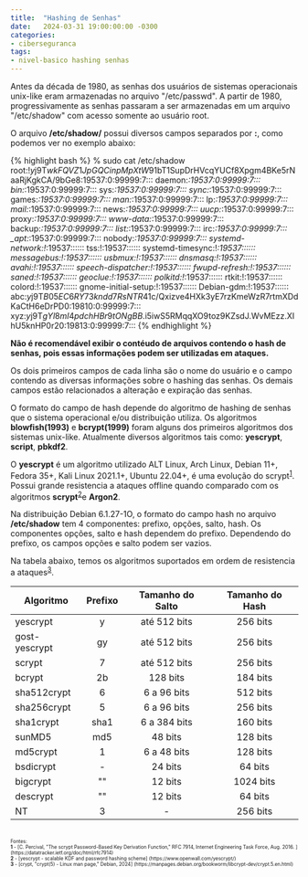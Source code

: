 ```yaml
---
title:  "Hashing de Senhas"
date:   2024-03-31 19:00:00:00 -0300
categories: 
- ciberseguranca
tags: 
- nivel-basico hashing senhas
---
```


Antes da década de 1980, as senhas dos usuários de sistemas operacionais unix-like eram armazenadas no arquivo "/etc/passwd". A partir de 1980, progressivamente as senhas passaram a ser armazenadas em um arquivo "/etc/shadow" com acesso somente ao usuário root. 

O arquivo **/etc/shadow/** possui diversos campos separados por **:**, como podemos ver no exemplo abaixo: 

{% highlight bash %}
% sudo cat /etc/shadow
root:!$y$j9T$wkFQVZ1JpGQCinpMpXtW91$bT1SupDrHVcqYUCf8Xpgm4BKe5rNaaRjKgkCA/9bGe8:19537:0:99999:7:::
daemon:*:19537:0:99999:7:::
bin:*:19537:0:99999:7:::
sys:*:19537:0:99999:7:::
sync:*:19537:0:99999:7:::
games:*:19537:0:99999:7:::
man:*:19537:0:99999:7:::
lp:*:19537:0:99999:7:::
mail:*:19537:0:99999:7:::
news:*:19537:0:99999:7:::
uucp:*:19537:0:99999:7:::
proxy:*:19537:0:99999:7:::
www-data:*:19537:0:99999:7:::
backup:*:19537:0:99999:7:::
list:*:19537:0:99999:7:::
irc:*:19537:0:99999:7:::
_apt:*:19537:0:99999:7:::
nobody:*:19537:0:99999:7:::
systemd-network:!*:19537::::::
tss:!:19537::::::
systemd-timesync:!*:19537::::::
messagebus:!:19537::::::
usbmux:!:19537::::::
dnsmasq:!:19537::::::
avahi:!:19537::::::
speech-dispatcher:!:19537::::::
fwupd-refresh:!:19537::::::
saned:!:19537::::::
geoclue:!:19537::::::
polkitd:!*:19537::::::
rtkit:!:19537::::::
colord:!:19537::::::
gnome-initial-setup:!:19537::::::
Debian-gdm:!:19537::::::
abc:$y$j9T$B05EC6RY73kndd7RsNTR41$c/Qxizve4HXk3yE7rzKmeWzR7rtmXDdKaCtH6eDrPD0:19810:0:99999:7:::
xyz:$y$j9T$gYl8mI4pdchHBr9tONgBB.$i5iwS5RMqqXO9toz9KZsdJ.WvMEzz.XIhU5knHP0r20:19813:0:99999:7:::
{% endhighlight %}

**Não é recomendável exibir o contéudo de arquivos contendo o hash de senhas, pois essas informações podem ser utilizadas em ataques.**

Os dois primeiros campos de cada linha são o nome do usuário e o campo contendo as diversas informações sobre o hashing das senhas. Os demais campos estão relacionados a alteração e expiração das senhas. 

O formato do campo de hash depende do algoritmo de hashing de senhas que o sistema operacional e/ou distribuição utiliza. Os algoritmos **blowfish(1993)** e **bcrypt(1999)** foram alguns dos primeiros algoritmos dos sistemas unix-like. Atualmente diversos algoritmos tais como: **yescrypt**, **script**, **pbkdf2**.

O **yescrypt** é um algoritmo utilizado ALT Linux, Arch Linux, Debian 11+, Fedora 35+, Kali Linux 2021.1+, Ubuntu 22.04+, é uma evolução do scrypt<sup id="a1">[1](#f1)</sup>. Possui grande resistencia a ataques offline quando comparado com os algoritmos **scrypt**<sup id="a2">[2](#f2)</sup>e **Argon2**.

Na distribuição Debian 6.1.27-1O, o formato do campo hash no arquivo **/etc/shadow** tem 4 componentes: prefixo, opções, salto, hash. Os componentes opções, salto e hash dependem do prefixo. Dependendo do prefixo, os campos opções e salto podem ser vazios. 

Na tabela abaixo, temos os algoritmos suportados em ordem de resistencia a ataques<sup id="a3">[3](#f3)</sup>.

| Algoritmo      | Prefixo | Tamanho do Salto | Tamanho do Hash |
|----------------|  :---:  |      :---:       |      :---:      |
| yescrypt       |       y |   até 512 bits   |     256 bits    |
| gost-yescrypt  |      gy |   até 512 bits   |     256 bits    |
| scrypt         |       7 |   até 512 bits   |     256 bits    |
| bcrypt         |      2b |      128 bits    |     184 bits    |
| sha512crypt    |       6 |   6 a 96 bits    |     512 bits    |
| sha256crypt    |       5 |   6 a 96 bits    |     256 bits    |
| sha1crypt      |    sha1 |   6 a 384 bits   |     160 bits    |
| sunMD5         |     md5 |      48 bits     |     128 bits    |
| md5crypt       |       1 |   6 a 48 bits    |     128 bits    |
| bsdicrypt      |       - |      24 bits     |      64 bits    |
| bigcrypt       |      "" |      12 bits     |    1024 bits    |
| descrypt       |      "" |      12 bits     |      64 bits    |
| NT             |       3 |         -        |     256 bits    |

<br>
<span style="font-size: 0.6em;">Fontes:<br>
<b id="f1">1</b> - [C. Percival, "The scrypt Password-Based Key Derivation Function," RFC 7914, Internet Engineering Task Force, Aug. 2016.
] (https://datatracker.ietf.org/doc/html/rfc7914)<br>
<b id="f2">2</b> - [yescrypt - scalable KDF and password hashing scheme] (https://www.openwall.com/yescrypt/)<br>
<b id="f3">3</b> - [crypt, "crypt(5) - Linux man page," Debian, 2024] (https://manpages.debian.org/bookworm/libcrypt-dev/crypt.5.en.html)</span>
